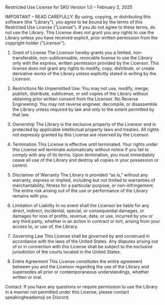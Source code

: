 Restricted Use License for SKG
Version 1.0 – February 2, 2025

IMPORTANT – READ CAREFULLY:
By using, copying, or distributing this software (the “Library”), you agree to be bound by the terms of this Restricted Use License (“License”). If you do not agree to these terms, do not use the Library. This License does not grant you any rights to use the Library unless you have received explicit, prior written permission from the copyright holder (“Licensor”).

1. Grant of License
The Licensor hereby grants you a limited, non-transferable, non-sublicensable, revocable license to use the Library only with the express, written permission provided by the Licensor. This license does not grant any rights to modify, copy, distribute, or create derivative works of the Library unless explicitly stated in writing by the Licensor.

2. Restrictions
No Unpermitted Use: You may not use, modify, merge, publish, distribute, sublicense, or sell copies of the Library without obtaining prior written consent from the Licensor.
No Reverse Engineering: You may not reverse engineer, decompile, or disassemble the Library unless required by law and only to the extent permitted by that law.
3. Ownership
The Library is the exclusive property of the Licensor and is protected by applicable intellectual property laws and treaties. All rights not expressly granted by this License are reserved by the Licensor.

4. Termination
This License is effective until terminated. Your rights under this License will terminate automatically without notice if you fail to comply with any of its terms. Upon termination, you must immediately cease all use of the Library and destroy all copies in your possession or control.

5. Disclaimer of Warranty
The Library is provided “as is,” without any warranty, express or implied, including but not limited to warranties of merchantability, fitness for a particular purpose, or non-infringement. The entire risk arising out of the use or performance of the Library remains with you.

6. Limitation of Liability
In no event shall the Licensor be liable for any direct, indirect, incidental, special, or consequential damages, or damages for loss of profits, revenue, data, or use, incurred by you or any third party, whether in an action in contract or tort, arising from your access to, or use of, the Library.

7. Governing Law
This License shall be governed by and construed in accordance with the laws of the United States. Any disputes arising out of or in connection with this License shall be subject to the exclusive jurisdiction of the courts located in the United States.

8. Entire Agreement
This License constitutes the entire agreement between you and the Licensor regarding the use of the Library and supersedes all prior or contemporaneous understandings, whether written or oral.

Contact: If you have any questions or require permission to use the Library in a manner not permitted under this License, please contact speakingheademoji on Discord.
